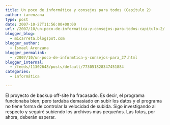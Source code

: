 ```yaml
---
title: Un poco de informática y consejos para todos (Capítulo 2)
author: iarenzana
type: post
date: 2007-10-27T11:56:00+00:00
url: /2007/10/un-poco-de-informatica-y-consejos-para-todos-capitulo-2/
blogger_blog:
  - micarreta.blogspot.com
blogger_author:
  - Ismael Arenzana
blogger_permalink:
  - /2007/10/un-poco-de-informtica-y-consejos-para_27.html
blogger_internal:
  - /feeds/11302648/posts/default/773051828347451884
categories:
  - informática

---
```

El proyecto de backup off-site ha fracasado. Es decir, el programa funcionaba bien; pero tardaba demasiado en subir los datos y el programa no tiene forma de controlar la velocidad de subida. Sigo investigando al respecto y seguiré subiendo los archivos más pequeños. Las fotos, por ahora, deberán esperar.